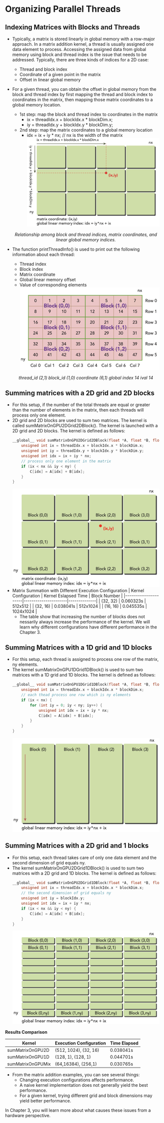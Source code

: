 # Organizing Parallel Threads

## Indexing Matrices with Blocks and Threads
- Typically, a matrix is stored linearly in global memory with a row-major approach. In a matrix addition kernel, a thread is usually assigned one data element to process. Accessing the assigned data from global memory using block and thread index is the issue that needs to be addressed. Typically, there are three kinds of indices for a 2D case:
    - Thread and block index
    - Coordinate of a given point in the matrix
    - Offset in linear global memory
- For a given thread, you can obtain the offset in global memory from the block and thread index by first mapping the thread and block index to coordinates in the matrix, then mapping those matrix coordinates to a global memory location.
    - 1st step: map the block and thread index to coordinates in the matrix
        - ix = threadIdx.x + blockIdx.x * blockDim.x;
        - iy = threadIdx.y + blockIdx.y * blockDim.y;
    - 2nd step: map the matrix coordinates to a global memory location
        - idx = ix + iy * nx; // nx is the width of the matrix
    ![Relationship](./images/IndicesRelationship.png)
    <p align="center">
    <i>Relationship among block and thread indices, matrix coordinates, and linear global memory indices.</i>
    </p>

- The function printThreadInfo() is used to print out the following information about each thread:
    - Thread index
    - Block index
    - Matrix coordinate
    - Global linear memory offset
    - Value of corresponding elements
    ![Relationships](./images/IndicesRelationship2.png)
    <p align="center">
    <i>thread_id (2,1) block_id (1,0) coordinate (6,1) global index 14 ival 14</i>
    </p>

## Summing matrices with a 2D grid and 2D blocks
- For this setup, if the number of the total threads are equal or greater than the number of elements in the matrix, then each threads will process only one element.
- 2D grid and 2D blocks are used to sum two matrices. The kernel is called sumMatrixOnGPU2DGrid2DBlock(). The kernel is launched with a 2D grid and 2D blocks. The kernel is defined as follows:
    ```cpp
    __global__ void sumMatrixOnGPU2DGrid2DBlock(float *A, float *B, float *C, int nx, int ny) {
        unsigned int ix = threadIdx.x + blockIdx.x * blockDim.x;
        unsigned int iy = threadIdx.y + blockIdx.y * blockDim.y;
        unsigned int idx = ix + iy * nx;
        // process only one element in the matrix
        if (ix < nx && iy < ny) {
            C[idx] = A[idx] + B[idx];
        }
    }
    ```
    ![Summing matrices](./images/2DGrid2DBlockSum.png)
- Matrix Summation with Different Execution Configuration
    | Kernel Configuration | Kernel Eslapsed Time | Block Number |
    |----------------------|----------------------|--------------|
    | (32, 32)             | 0.060323s            | 512x512      |
    | (32, 16)             | 0.038041s            | 512x1024     |
    | (16, 16)             | 0.045535s            | 1024x1024    |
    - The table show that increasing the number of blocks does not nessarily always increase the performance of the kernel. We will learn why different configurations have different performance in the Chapter 3.

## Summing Matrices with a 1D grid and 1D blocks
- For this setup, each thread is assigned to process one row of the matrix, ny elements.
- The kernel sumMatrixOnGPU1DGrid1DBlock() is used to sum two matrices with a 1D grid and 1D blocks. The kernel is defined as follows:
    ```cpp
    __global__ void sumMatrixOnGPU1DGrid1DBlock(float *A, float *B, float *C, int nx, int ny) {
        unsigned int ix = threadIdx.x + blockIdx.x * blockDim.x;
        // each thead process one row which is ny elements
        if (ix < nx) {
            for (int iy = 0; iy < ny; iy++) {
                unsigned int idx = ix + iy * nx;
                C[idx] = A[idx] + B[idx];
            }
        }
    }
    ```
    ![Summing matrices](./images/1DGrid1DBlockSum.png)

## Summing Matrices with a 2D grid and 1 blocks
- For this setup, each thread takes care of only one data element and the second dimension of grid equals ny.
- The kernel sumMatrixOnGPU2DGrid1DBlock() is used to sum two matrices with a 2D grid and 1D blocks. The kernel is defined as follows:
    ```cpp
    __global__ void sumMatrixOnGPU2DGrid1DBlock(float *A, float *B, float *C, int nx, int ny) {
        unsigned int ix = threadIdx.x + blockIdx.x * blockDim.x;
        // the second dimension of grid equals ny
        unsigned int iy = blockIdx.y;
        unsigned int idx = ix + iy * nx;
        if (ix < nx && iy < ny) {
            C[idx] = A[idx] + B[idx];
        }
    }
    ```
    ![Summing matrices](./images/2DGrid1DBlockSum.png)

**Results Comparison**

| Kernel  | Execution Configuration | Time Elapsed |
|---------|-------------------------|--------------|
|sumMatrixOnGPU2D | (512, 1024), (32, 16) | 0.038041s |
|sumMatrixOnGPU1D | (128, 1), (128, 1) | 0.044701s |
|sumMatrixOnGPUMix | (64,16384), (256,1) | 0.030765s |

- From the matrix addition examples, you can see several things:
    - Changing execution configurations affects performance. 
    - A naive kernel implementation does not generally yield the best performance. 
    - For a given kernel, trying different grid and block dimensions may yield better performance. 

In Chapter 3, you will learn more about what causes these issues from a hardware perspective.
